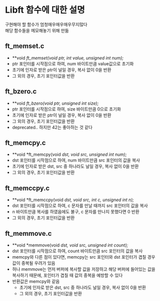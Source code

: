 # Libft 함수에 대한 설명
구현해야 할 함수가 엄청매우매우매우무지많다  
해당 함수들을 메모해놓기 위해 만듦

## ft_memset.c
- **void *ft_memset(void *ptr, int value, unsigned int num);**
- ptr 포인터를 시작점으로 하여, num 바이트만큼 value값으로 초기화
- 초기에 인자로 받은 ptr이 널일 경우, 복사 없이 0을 반환
- 그 외의 경우, 초기 포인터값을 반환

## ft_bzero.c
- **void *ft_bzero(void *ptr, unsigned int size);**
- ptr 포인터를 시작점으로 하여, size 바이트만큼 0으로 초기화
- 초기에 인자로 받은 ptr이 널일 경우, 복사 없이 0을 반환
- 그 외의 경우, 초기 포인터값을 반환
- deprecated.. 하지만 42는 좋아하는 것 같다

## ft_memcpy.c
- **void *ft_memcpy(void *dst, void *src, unsigned int num);**
- dst 포인터를 시작점으로 하여, num 바이트만큼 src 포인터의 값을 복사
- 초기에 인자로 받은 dst, src 중 하나라도 널일 경우, 복사 없이 0을 반환
- 그 외의 경우, 초기 포인터값을 반환

## ft_memccpy.c
- **void *ft_memccpy(void *dst, void *src, int c, unsigned int n);**
- dst 포인터를 시작점으로 하여, c 문자를 만날 때까지 src 포인터의 값을 복사
- n 바이트만큼 복사를 하였음에도 불구, c 문자를 만나지 못했다면 0 반환
- 그 외의 경우, 초기 포인터값을 반환

## ft_memmove.c
- **void *memmove(void *dst, void *src, unsigned int count);**
- dst 포인터를 시작점으로 하여, count 바이트만큼 src 포인터의 값을 복사
- memcpy와 다른 점이 있다면, memcpy는 src 포인터와 dst 포인터가 겹칠 경우 값이 중복될 우려가 있음
- 허나 memmove는 먼저 버퍼에 복사할 값을 저장하고 해당 버퍼에 들어있는 값을 복사하기 때문에, 포인터가 겹칠 때 값의 중복을 예방할 수 있다
- 반환값은 memcpy와 같음
	- 초기에 인자로 받은 dst, src 중 하나라도 널일 경우, 복사 없이 0을 반환
	- 그 외의 경우, 초기 포인터값을 반환
